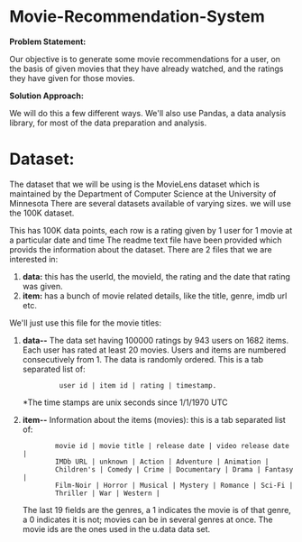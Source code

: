 # Movie-Recommendation-System

**Problem Statement:**

Our objective is to generate some movie recommendations for a user, on the basis of given movies that they have already  watched, and the ratings they have given for those movies.

**Solution Approach:**

We will do this a few different ways. We'll also use Pandas, a data analysis library, for most of the  data preparation and analysis.

# **Dataset:**

The dataset that we will be using is the  MovieLens dataset which is maintained by the Department of Computer Science at the University of Minnesota
There are several datasets available of varying sizes. we will use the 100K dataset. 

This has 100K data points, each row is a rating given by 1 user for 1 movie at a particular date and time The readme text file have been provided which provids the information about the dataset. There are 2 files that we are interested in:

1. **data:** this has the userId, the movieId, the rating and the date that rating was given. 
2. **item:** has a bunch of movie related details, like the title, genre, imdb url etc. 

We'll just use this file for the movie titles:
1. **data--**  The data set having 100000 ratings by 943 users on 1682 items.
               Each user has rated at least 20 movies.  Users and items are
               numbered consecutively from 1.  The data is randomly
               ordered. This is a tab separated list of:
	       
	            user id | item id | rating | timestamp. 
               
	*The time stamps are unix seconds since 1/1/1970 UTC
              
2. **item--** Information about the items (movies): this is a tab separated
               list of:
	       
               movie id | movie title | release date | video release date |
               IMDb URL | unknown | Action | Adventure | Animation |
               Children's | Comedy | Crime | Documentary | Drama | Fantasy |
               Film-Noir | Horror | Musical | Mystery | Romance | Sci-Fi |
               Thriller | War | Western |
               
	 The last 19 fields are the genres, a 1 indicates the movie
               is of that genre, a 0 indicates it is not; movies can be in
               several genres at once.
               The movie ids are the ones used in the u.data data set.

